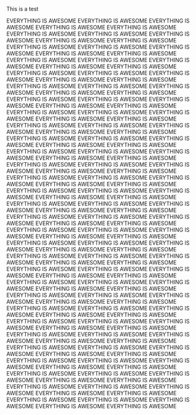 This is a test


EVERYTHING IS AWESOME EVERYTHING IS AWESOME EVERYTHING IS AWESOME EVERYTHING IS AWESOME EVERYTHING IS AWESOME EVERYTHING IS AWESOME EVERYTHING IS AWESOME EVERYTHING IS AWESOME EVERYTHING IS AWESOME EVERYTHING IS AWESOME 
EVERYTHING IS AWESOME EVERYTHING IS AWESOME EVERYTHING IS AWESOME EVERYTHING IS AWESOME EVERYTHING IS AWESOME EVERYTHING IS AWESOME EVERYTHING IS AWESOME EVERYTHING IS AWESOME EVERYTHING IS AWESOME EVERYTHING IS AWESOME
EVERYTHING IS AWESOME EVERYTHING IS AWESOME EVERYTHING IS AWESOME EVERYTHING IS AWESOME EVERYTHING IS AWESOME EVERYTHING IS AWESOME EVERYTHING IS AWESOME EVERYTHING IS AWESOME EVERYTHING IS AWESOME EVERYTHING IS AWESOME
EVERYTHING IS AWESOME EVERYTHING IS AWESOME EVERYTHING IS AWESOME EVERYTHING IS AWESOME EVERYTHING IS AWESOME EVERYTHING IS AWESOME EVERYTHING IS AWESOME EVERYTHING IS AWESOME EVERYTHING IS AWESOME EVERYTHING IS AWESOME
EVERYTHING IS AWESOME EVERYTHING IS AWESOME EVERYTHING IS AWESOME EVERYTHING IS AWESOME EVERYTHING IS AWESOME EVERYTHING IS AWESOME EVERYTHING IS AWESOME EVERYTHING IS AWESOME EVERYTHING IS AWESOME EVERYTHING IS AWESOME
EVERYTHING IS AWESOME EVERYTHING IS AWESOME EVERYTHING IS AWESOME EVERYTHING IS AWESOME EVERYTHING IS AWESOME EVERYTHING IS AWESOME EVERYTHING IS AWESOME EVERYTHING IS AWESOME EVERYTHING IS AWESOME EVERYTHING IS AWESOME
EVERYTHING IS AWESOME EVERYTHING IS AWESOME EVERYTHING IS AWESOME EVERYTHING IS AWESOME EVERYTHING IS AWESOME EVERYTHING IS AWESOME EVERYTHING IS AWESOME EVERYTHING IS AWESOME EVERYTHING IS AWESOME EVERYTHING IS AWESOME
EVERYTHING IS AWESOME EVERYTHING IS AWESOME EVERYTHING IS AWESOME EVERYTHING IS AWESOME EVERYTHING IS AWESOME EVERYTHING IS AWESOME EVERYTHING IS AWESOME EVERYTHING IS AWESOME EVERYTHING IS AWESOME EVERYTHING IS AWESOME
EVERYTHING IS AWESOME EVERYTHING IS AWESOME EVERYTHING IS AWESOME EVERYTHING IS AWESOME EVERYTHING IS AWESOME EVERYTHING IS AWESOME EVERYTHING IS AWESOME EVERYTHING IS AWESOME EVERYTHING IS AWESOME EVERYTHING IS AWESOME
EVERYTHING IS AWESOME EVERYTHING IS AWESOME EVERYTHING IS AWESOME EVERYTHING IS AWESOME EVERYTHING IS AWESOME EVERYTHING IS AWESOME EVERYTHING IS AWESOME EVERYTHING IS AWESOME EVERYTHING IS AWESOME EVERYTHING IS AWESOME
EVERYTHING IS AWESOME EVERYTHING IS AWESOME EVERYTHING IS AWESOME EVERYTHING IS AWESOME EVERYTHING IS AWESOME EVERYTHING IS AWESOME EVERYTHING IS AWESOME EVERYTHING IS AWESOME EVERYTHING IS AWESOME EVERYTHING IS AWESOME
EVERYTHING IS AWESOME EVERYTHING IS AWESOME EVERYTHING IS AWESOME EVERYTHING IS AWESOME EVERYTHING IS AWESOME EVERYTHING IS AWESOME EVERYTHING IS AWESOME EVERYTHING IS AWESOME EVERYTHING IS AWESOME EVERYTHING IS AWESOME
EVERYTHING IS AWESOME EVERYTHING IS AWESOME EVERYTHING IS AWESOME EVERYTHING IS AWESOME EVERYTHING IS AWESOME EVERYTHING IS AWESOME EVERYTHING IS AWESOME EVERYTHING IS AWESOME EVERYTHING IS AWESOME EVERYTHING IS AWESOME
EVERYTHING IS AWESOME EVERYTHING IS AWESOME EVERYTHING IS AWESOME EVERYTHING IS AWESOME EVERYTHING IS AWESOME EVERYTHING IS AWESOME EVERYTHING IS AWESOME EVERYTHING IS AWESOME EVERYTHING IS AWESOME EVERYTHING IS AWESOME
EVERYTHING IS AWESOME EVERYTHING IS AWESOME EVERYTHING IS AWESOME EVERYTHING IS AWESOME EVERYTHING IS AWESOME EVERYTHING IS AWESOME EVERYTHING IS AWESOME EVERYTHING IS AWESOME EVERYTHING IS AWESOME EVERYTHING IS AWESOME
